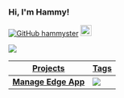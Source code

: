 ### Hi, I'm Hammy!

[![GitHub hammyster](https://img.shields.io/github/followers/hammyster?label=follow&style=social)](https://github.com/hammyster)
<a href="https://discord.bio/p/hammyster" target="_blank"><img width="22px" src="https://logodownload.org/wp-content/uploads/2017/11/discord-logo-icone.png"></img></a>

<p><a href="https://github.com/hammyster?tab=repositories"><img align="center" src="https://github-readme-stats.vercel.app/api/top-langs/?username=hammyster&layout=compact&show_icons=true&theme=tokyonight" /a>
</p>

<p align="center">
    <table>
        <thead>
            <tr>
                <th>Projects</th>
                <th>Tags</th>
            </tr>
        </thead>
        <tbody>
            <tr>
                <td><a href="https://github.com/hammyster/manage-edge"><strong>Manage Edge App</strong></a></td>
                <td>
                    <a target="_blank" rel="noopener noreferrer" href="https://github.com/hammyster/manage-edge"><img src="https://img.shields.io/badge/-C%23-blue" data-canonical-src="https://img.shields.io/badge/-C%23-blue" style="max-width:100%;"></a>
                </td>
            </tr>
        </tbody>
    </table>
</p>


